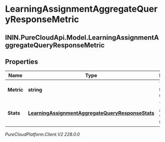 # LearningAssignmentAggregateQueryResponseMetric

## ININ.PureCloudApi.Model.LearningAssignmentAggregateQueryResponseMetric

## Properties

|Name | Type | Description | Notes|
|------------ | ------------- | ------------- | -------------|
| **Metric** | **string** | The metric this applies to | [optional] |
| **Stats** | [**LearningAssignmentAggregateQueryResponseStats**](LearningAssignmentAggregateQueryResponseStats) | The aggregated values for this metric | [optional] |



_PureCloudPlatform.Client.V2 228.0.0_
